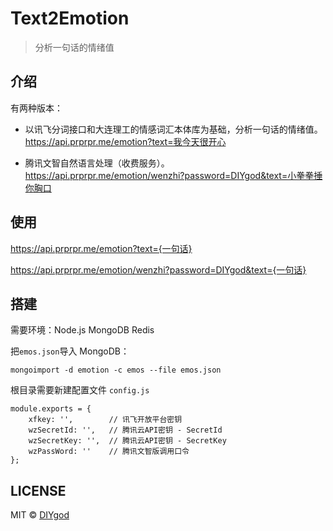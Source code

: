 # Text2Emotion

> 分析一句话的情绪值

## 介绍

有两种版本：

- 以讯飞分词接口和大连理工的情感词汇本体库为基础，分析一句话的情绪值。 https://api.prprpr.me/emotion?text=我今天很开心

- 腾讯文智自然语言处理（收费服务）。 https://api.prprpr.me/emotion/wenzhi?password=DIYgod&text=小拳拳捶你胸口

## 使用

https://api.prprpr.me/emotion?text={一句话}

https://api.prprpr.me/emotion/wenzhi?password=DIYgod&text={一句话}

## 搭建

需要环境：Node.js MongoDB Redis

把`emos.json`导入 MongoDB：
```
mongoimport -d emotion -c emos --file emos.json
```

根目录需要新建配置文件 `config.js`

```
module.exports = {
    xfkey: '',        // 讯飞开放平台密钥
    wzSecretId: '',   // 腾讯云API密钥 - SecretId
    wzSecretKey: '',  // 腾讯云API密钥 - SecretKey
    wzPassWord: ''    // 腾讯文智版调用口令
};
```

## LICENSE

MIT © [DIYgod](http://github.com/DIYgod)